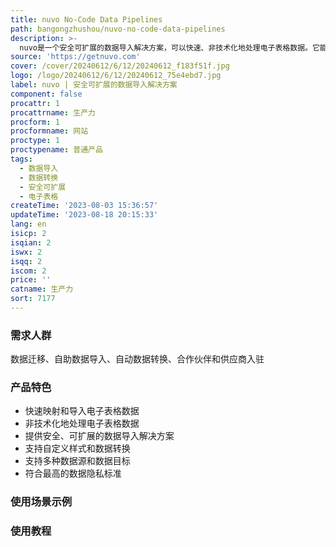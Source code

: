 ```yaml
---
title: nuvo No-Code Data Pipelines
path: bangongzhushou/nuvo-no-code-data-pipelines
description: >-
  nuvo是一个安全可扩展的数据导入解决方案，可以快速、非技术化地处理电子表格数据。它能够帮助您转变数据导入的方式，实现快速、非技术化地处理电子表格数据，并提供安全、可扩展的数据导入解决方案。通过nuvo，您可以轻松地映射、验证、清洗和导入电子表格数据，大大提高客户数据导入的效率。
source: 'https://getnuvo.com'
cover: /cover/20240612/6/12/20240612_f183f51f.jpg
logo: /logo/20240612/6/12/20240612_75e4ebd7.jpg
label: nuvo | 安全可扩展的数据导入解决方案
component: false
procattr: 1
procattrname: 生产力
procform: 1
procformname: 网站
proctype: 1
proctypename: 普通产品
tags:
  - 数据导入
  - 数据转换
  - 安全可扩展
  - 电子表格
createTime: '2023-08-03 15:36:57'
updateTime: '2023-08-18 20:15:33'
lang: en
isicp: 2
isqian: 2
iswx: 2
isqq: 2
iscom: 2
price: ''
catname: 生产力
sort: 7177
---
```




### 需求人群
数据迁移、自助数据导入、自动数据转换、合作伙伴和供应商入驻

### 产品特色
- 快速映射和导入电子表格数据
- 非技术化地处理电子表格数据
- 提供安全、可扩展的数据导入解决方案
- 支持自定义样式和数据转换
- 支持多种数据源和数据目标
- 符合最高的数据隐私标准

### 使用场景示例


### 使用教程


  
